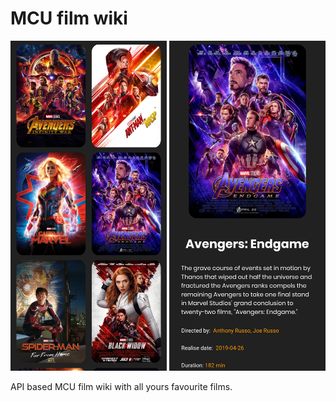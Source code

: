 # MCU film wiki

<p float="left">
  <img src="/ss1.png" width="250" />
  <img src="/ss2.png" width="250" />
</p>

API based MCU film wiki with all yours favourite films.
